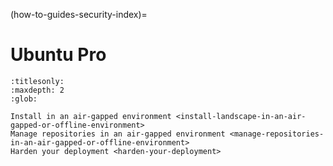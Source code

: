 (how-to-guides-security-index)=
# Ubuntu Pro

```{toctree}
:titlesonly:
:maxdepth: 2
:glob:

Install in an air-gapped environment <install-landscape-in-an-air-gapped-or-offline-environment>
Manage repositories in an air-gapped environment <manage-repositories-in-an-air-gapped-or-offline-environment>
Harden your deployment <harden-your-deployment>
